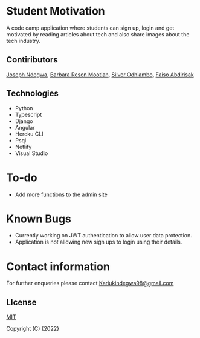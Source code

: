 # Student Motivation
A code camp application where students can sign up, login and get motivated by reading articles about tech and also share images about the tech industry.

## Contiributors
[Joseph Ndegwa](https://github.com/JosephNdegwa), [Barbara Reson Mootian](https://github.com/barbaramootian), [Silver Odhiambo](https://github.com/sivernorman), [Faiso Abdirisak](https://github.com/sivernorman)

## Technologies
* Python
* Typescript
* Django
* Angular
* Heroku CLI
* Psql
* Netlify
* Visual Studio

# To-do
* Add more functions to the admin site

# Known Bugs
* Currently working on JWT authentication to allow user data protection.
* Application is not allowing new sign ups to login using their details.


# Contact information
For further enqueries please contact
 Kariukindegwa98@gmail.com

## LIcense
 [MIT](https://choosealicense.com/licenses/mit/)

 Copyright (C) {2022}
